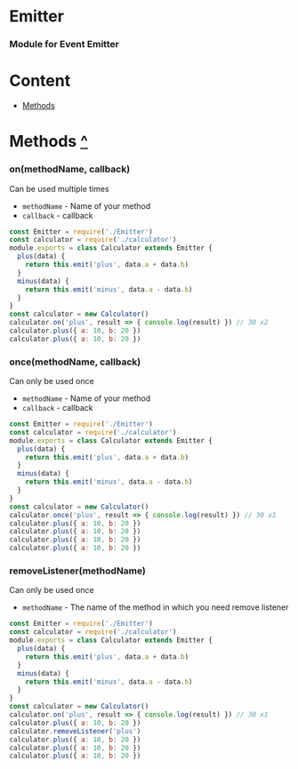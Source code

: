 # Emitter
### Module for Event Emitter

# Content
- [Methods](#methods-)

# Methods [^](#methods)
### on(methodName, callback)
Can be used multiple times
- `methodName` - Name of your method
- `callback` - callback
```js
const Emitter = require('./Emitter')
const calculator = require('./calculator')
module.exports = class Calculator extends Emitter {
  plus(data) {
    return this.emit('plus', data.a + data.b)
  }
  minus(data) {
    return this.emit('minus', data.a - data.b)
  }
}
const calculator = new Calculator()
calculator.on('plus', result => { console.log(result) }) // 30 x2
calculator.plus({ a: 10, b: 20 })
calculator.plus({ a: 10, b: 20 })
```
### once(methodName, callback)
Can only be used once
- `methodName` - Name of your method
- `callback` - callback
```js
const Emitter = require('./Emitter')
const calculator = require('./calculator')
module.exports = class Calculator extends Emitter {
  plus(data) {
    return this.emit('plus', data.a + data.b)
  }
  minus(data) {
    return this.emit('minus', data.a - data.b)
  }
}
const calculator = new Calculator()
calculator.once('plus', result => { console.log(result) }) // 30 x1
calculator.plus({ a: 10, b: 20 })
calculator.plus({ a: 10, b: 20 })
calculator.plus({ a: 10, b: 20 })
calculator.plus({ a: 10, b: 20 })
```
### removeListener(methodName)
Can only be used once
- `methodName` - The name of the method in which you need remove listener
```js
const Emitter = require('./Emitter')
const calculator = require('./calculator')
module.exports = class Calculator extends Emitter {
  plus(data) {
    return this.emit('plus', data.a + data.b)
  }
  minus(data) {
    return this.emit('minus', data.a - data.b)
  }
}
const calculator = new Calculator()
calculator.on('plus', result => { console.log(result) }) // 30 x1
calculator.plus({ a: 10, b: 20 })
calculator.removeListener('plus')
calculator.plus({ a: 10, b: 20 })
calculator.plus({ a: 10, b: 20 })
calculator.plus({ a: 10, b: 20 })
```
